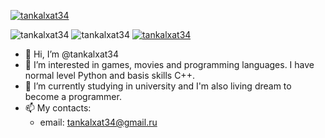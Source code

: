 [![tankalxat34](https://psv4.userapi.com/c505536/u340889394/docs/d5/f44e65d9a9f9/ascii_name.png?extra=0zKb587Lyyie_97VnGBOabJjtTsK3wVaGcSHUUDvxadrvy5-YFqW2gxuEwGmqCvNhVEzp-GrGcV0fjue1JY-QfJofpGEnOkGMUVszeG5nT_9zJBwwQJTQRDl0TlDLNzUb_mtxwz5kJztplmCfSCNGfmT)](mailto:tankalxat34@gmail.com)

![tankalxat34](https://img.shields.io/badge/name-Alexander%20Podstrechnyy-880747)
![tankalxat34](https://img.shields.io/badge/love%20language-python-880747)
[![tankalxat34](https://img.shields.io/badge/email-tankalxat34@gmail.com-880747)](mailto:tankalxat34@gmail.com)

- 👋 Hi, I’m @tankalxat34
- 👀 I’m interested in games, movies and programming languages. I have normal level Python and basis skills C++.
- 🌱 I’m currently studying in university and I'm also living dream to become a programmer.
- 📫 My contacts: 
  - email: tankalxat34@gmail.ru

<!---
tankalxat34/tankalxat34 is a ✨ special ✨ repository because its `README.md` (this file) appears on your GitHub profile.
You can click the Preview link to take a look at your changes.
--->
